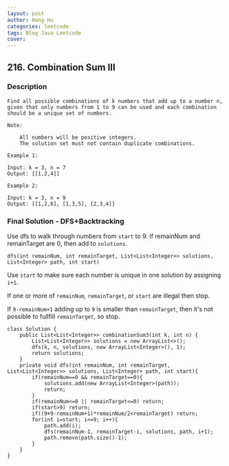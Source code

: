 ```yaml
---
layout: post
author: Hang Hu
categories: leetcode
tags: Blog Java Leetcode 
cover: 
---
```


## 216. Combination Sum III

### Description

```
Find all possible combinations of k numbers that add up to a number n, given that only numbers from 1 to 9 can be used and each combination should be a unique set of numbers.

Note:

    All numbers will be positive integers.
    The solution set must not contain duplicate combinations.

Example 1:

Input: k = 3, n = 7
Output: [[1,2,4]]

Example 2:

Input: k = 3, n = 9
Output: [[1,2,6], [1,3,5], [2,3,4]]
```


### Final Solution - DFS+Backtracking


Use dfs to walk through numbers from `start` to 9. If remainNum and remainTarget are 0, then add to `solutions`.


`dfs(int remainNum, int remainTarget, List<List<Integer>> solutions, List<Integer> path, int start)`


Use `start` to make sure each number is unique in one solution by assigning `i+1`.


If one or more of `remainNum`, `remainTarget`, or `start` are illegal then stop.


If `9-remainNum+1` adding up to `9` is smaller than `remainTarget`, then it's not possible to fullfill `remainTarget`, so stop.


```
class Solution {
    public List<List<Integer>> combinationSum3(int k, int n) {
        List<List<Integer>> solutions = new ArrayList<>();
        dfs(k, n, solutions, new ArrayList<Integer>(), 1);
        return solutions;
    }
    private void dfs(int remainNum, int remainTarget, List<List<Integer>> solutions, List<Integer> path, int start){
        if(remainNum==0 && remainTarget==0){
            solutions.add(new ArrayList<Integer>(path));
            return;
        }
        if(remainNum<=0 || remainTarget<=0) return;
        if(start>9) return;
        if((9+9-remainNum+1)*remainNum/2<remainTarget) return;
        for(int i=start; i<=9; i++){
            path.add(i);
            dfs(remainNum-1, remainTarget-i, solutions, path, i+1);
            path.remove(path.size()-1);
        }
    }
}
```

